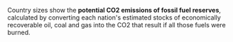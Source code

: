 Country sizes show the **potential CO2 emissions of fossil fuel reserves**, calculated by converting each nation's estimated stocks of economically recoverable oil, coal and gas into the CO2 that result if all those fuels were burned. 
